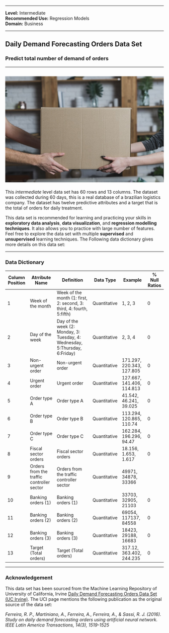 
---

**Level:** Intermediate <br/>
**Recommended Use:** Regression Models<br/>
**Domain:** Business<br/> 

---

## Daily Demand Forecasting Orders Data Set 

### Predict total number of demand of orders

---
![](294036-P6YS7U-202.jpg)
---

This *intermediate* level data set has 60 rows and 13 columns.
The dataset was collected during 60 days, this is a real database of a brazilian logistics company. 
The dataset has twelve predictive attributes and a target that is the total of orders for daily treatment.

This data set is recommended for learning and practicing your skills in **exploratory data analysis**, **data visualization**, and **regression modelling techniques**. 
It also allows you to practice with large number of features. Feel free to explore the data set with multiple **supervised** and **unsupervised** learning techniques. The Following data dictionary gives more details on this data set:

---

### Data Dictionary 

| Column   Position 	| Atrribute Name                              	| Definition                                                                    	| Data Type    	| Example                   	| % Null Ratios 	|
|-------------------	|---------------------------------------------	|-------------------------------------------------------------------------------	|--------------	|---------------------------	|---------------	|
| 1                 	| Week of the month                           	| Week of the month (1: first, 2:   second, 3: third, 4: fourth, 5:fifth)       	| Quantitative 	| 1, 2, 3                   	| 0             	|
| 2                 	| Day of the week                             	| Day of the week (2: Monday, 3:   Tuesday, 4: Wednesday, 5:Thursday, 6:Friday) 	| Quantitative 	| 2, 3, 4                   	| 0             	|
| 3                 	| Non-urgent order                            	| Non-urgent order                                                              	| Quantitative 	| 171.297, 220.343, 127.805 	| 0             	|
| 4                 	| Urgent order                                	| Urgent order                                                                  	| Quantitative 	| 127.667, 141.406, 114.813 	| 0             	|
| 5                 	| Order type A                                	| Order type A                                                                  	| Quantitative 	| 41.542, 46.241, 39.025    	| 0             	|
| 6                 	| Order type B                                	| Order type B                                                                  	| Quantitative 	| 113.294, 120.865, 110.74  	| 0             	|
| 7                 	| Order type C                                	| Order type C                                                                  	| Quantitative 	| 162.284, 196.296, 94.47   	| 0             	|
| 8                 	| Fiscal sector orders                        	| Fiscal sector orders                                                          	| Quantitative 	| 18.156, 1.653, 1.617      	| 0             	|
| 9                 	| Orders from the traffic   controller sector 	| Orders from the traffic   controller sector                                   	| Quantitative 	| 49971, 34878, 33366       	|               	|
| 10                	| Banking orders (1)                          	| Banking orders (1)                                                            	| Quantitative 	| 33703, 32905, 21103       	| 0             	|
| 11                	| Banking orders (2)                          	| Banking orders (2)                                                            	| Quantitative 	| 69054, 117137, 84558      	| 0             	|
| 12                	| Banking orders (3)                          	| Banking orders (3)                                                            	| Quantitative 	| 18423, 29188, 16683       	| 0             	|
| 13                	| Target (Total orders)                       	| Target (Total orders)                                                         	| Quantitative 	| 317.12, 363.402, 244.235  	| 0             	|
---

### Acknowledgement

This data set has been sourced from the Machine Learning Repository of University of California, Irvine [Daily Demand Forecasting Orders Data Set (UC Irvine)](https://archive.ics.uci.edu/ml/datasets/Daily+Demand+Forecasting+Orders). 
The UCI page mentions the following publication as the original source of the data set:

*Ferreira, R. P., Martiniano, A., Ferreira, A., Ferreira, A., & Sassi, R. J. (2016). Study on daily demand forecasting orders using artificial neural network. IEEE Latin America Transactions, 14(3), 1519-1525*

